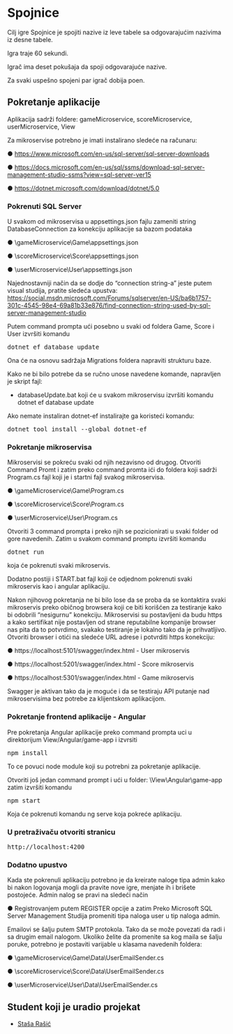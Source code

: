 # Spojnice

Cilj igre Spojnice je spojiti nazive iz leve tabele sa odgovarajućim nazivima iz desne tabele.

Igra traje 60 sekundi.

Igrač ima deset pokušaja da spoji odgovarajuće nazive.

Za svaki uspešno spojeni par igrač dobija poen.


## Pokretanje aplikacije

Aplikacija sadrži foldere: gameMicroservice, scoreMicroservice, userMicroservice, View

Za mikroservise potrebno je imati instalirano sledeće na računaru:

●	https://www.microsoft.com/en-us/sql-server/sql-server-downloads

●	https://docs.microsoft.com/en-us/sql/ssms/download-sql-server-management-studio-ssms?view=sql-server-ver15

●	https://dotnet.microsoft.com/download/dotnet/5.0


### Pokrenuti SQL Server 

U svakom od mikroservisa u appsettings.json fajlu zameniti string DatabaseConnection za konekciju aplikacije sa bazom podataka 

●	\gameMicroservice\Game\appsettings.json

●	\scoreMicroservice\Score\appsettings.json

●	\userMicroservice\User\appsettings.json

Najednostavniji način da se dodje do “connection string-a” jeste putem visual studija, pratite sledeća upustva:
https://social.msdn.microsoft.com/Forums/sqlserver/en-US/ba6b1757-301c-4545-98e4-69a81b33e876/find-connection-string-used-by-sql-server-management-studio


Putem command prompta ući posebno u svaki od foldera Game, Score i User izvršiti komandu

<pre>dotnet ef database update</pre> 

Ona će na osnovu sadržaja Migrations foldera napraviti strukturu baze. 

Kako ne bi bilo potrebe da se ručno unose navedene komande, napravljen je skript fajl:

-	databaseUpdate.bat koji će u svakom mikroservisu izvršiti komandu dotnet ef database update 

Ako nemate instaliran dotnet-ef instalirajte ga koristeći komandu:

<pre>dotnet tool install --global dotnet-ef</pre>

### Pokretanje mikroservisa

Mikroservisi se pokreću svaki od njih nezavisno od drugog. Otvoriti Command Promt i zatim
preko command promta ići do foldera koji sadrži Program.cs fajl koji je i startni fajl svakog mikroservisa.

●	\gameMicroservice\Game\Program.cs

●	\scoreMicroservice\Score\Program.cs

●	\userMicroservice\User\Program.cs
 
Otvoriti 3 command prompta i preko njih se pozicionirati u svaki folder od gore navedenih. 
Zatim u svakom command promptu izvršiti komandu

<pre>dotnet run</pre> 

koja će pokrenuti svaki mikroservis.

Dodatno postiji i START.bat fajl koji će odjednom pokrenuti svaki mikroservis kao i angular aplikaciju.

Nakon njihovog pokretanja ne bi bilo lose da se proba da se kontaktira svaki mikroservis preko običnog browsera koji ce biti korišćen za testiranje kako bi odobrili “nesigurnu” konekciju. Mikroservisi su postavljeni da budu https a kako sertifikat nije postavljen od strane reputabilne kompanije browser nas pita da to potvrdimo, svakako testiranje je lokalno tako da je prihvatljivo. Otvoriti browser i otići na sledeće URL adrese i potvrditi https konekciju:

●	https://localhost:5101/swagger/index.html - User mikroservis

●	https://localhost:5201/swagger/index.html - Score mikroservis

●	https://localhost:5301/swagger/index.html - Game mikroservis

Swagger je aktivan tako da je moguće i da se testiraju API putanje nad mikroservisima bez potrebe za klijentskom aplikacijom.

### Pokretanje frontend aplikacije - Angular 

Pre pokretanja Angular aplikacije preko command prompta uci u direktorijum View/Angular/game-app i izvrsiti 

<pre>npm install</pre>

To ce povuci node module koji su potrebni za pokretanje aplikacije.

Otvoriti još jedan command prompt i ući u folder: \View\Angular\game-app zatim izvršiti komandu 

<pre>npm start</pre>

Koja će pokrenuti komandu ng serve koja pokreće aplikaciju.

### U pretraživaču otvoriti stranicu
<pre>http://localhost:4200</pre>

### Dodatno upustvo

Kada ste pokrenuli aplikaciju potrebno je da kreirate naloge tipa admin kako bi nakon logovanja mogli da pravite nove igre, menjate ih i brišete postojeće.
Admin nalog se pravi na sledeći način

●	Registrovanjem putem REGISTER opcije a zatim Preko Microsoft SQL Server Management Studija promeniti tipa naloga user u tip naloga admin.


Emailovi se šalju putem SMTP protokola. Tako da se može povezati da radi i sa drugim email nalogom. Ukoliko želite da promenite sa kog maila se šalju poruke, potrebno je postaviti varijable u klasama navedenih foldera:

●	\gameMicroservice\Game\Data\UserEmailSender.cs

●	\scoreMicroservice\Score\Data\UserEmailSender.cs

●	\userMicroservice\User\Data\UserEmailSender.cs

## Student koji je uradio projekat

 - [Staša Rašić](https://github.com/Stascha)
